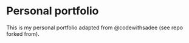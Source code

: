# Personal portfolio

This is my personal portfolio adapted from @codewithsadee (see repo forked from).
